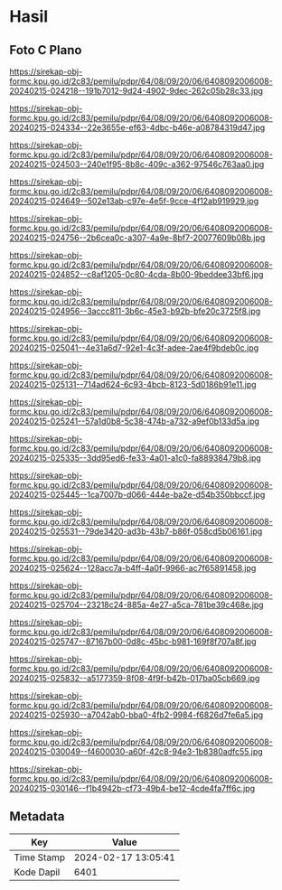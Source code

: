 # Hasil

## Foto C Plano

https://sirekap-obj-formc.kpu.go.id/2c83/pemilu/pdpr/64/08/09/20/06/6408092006008-20240215-024218--191b7012-9d24-4902-9dec-262c05b28c33.jpg

https://sirekap-obj-formc.kpu.go.id/2c83/pemilu/pdpr/64/08/09/20/06/6408092006008-20240215-024334--22e3655e-ef63-4dbc-b46e-a08784319d47.jpg

https://sirekap-obj-formc.kpu.go.id/2c83/pemilu/pdpr/64/08/09/20/06/6408092006008-20240215-024503--240e1f95-8b8c-409c-a362-97546c763aa0.jpg

https://sirekap-obj-formc.kpu.go.id/2c83/pemilu/pdpr/64/08/09/20/06/6408092006008-20240215-024649--502e13ab-c97e-4e5f-9cce-4f12ab919929.jpg

https://sirekap-obj-formc.kpu.go.id/2c83/pemilu/pdpr/64/08/09/20/06/6408092006008-20240215-024756--2b6cea0c-a307-4a9e-8bf7-20077609b08b.jpg

https://sirekap-obj-formc.kpu.go.id/2c83/pemilu/pdpr/64/08/09/20/06/6408092006008-20240215-024852--c8af1205-0c80-4cda-8b00-9beddee33bf6.jpg

https://sirekap-obj-formc.kpu.go.id/2c83/pemilu/pdpr/64/08/09/20/06/6408092006008-20240215-024956--3accc811-3b6c-45e3-b92b-bfe20c3725f8.jpg

https://sirekap-obj-formc.kpu.go.id/2c83/pemilu/pdpr/64/08/09/20/06/6408092006008-20240215-025041--4e31a6d7-92e1-4c3f-adee-2ae4f9bdeb0c.jpg

https://sirekap-obj-formc.kpu.go.id/2c83/pemilu/pdpr/64/08/09/20/06/6408092006008-20240215-025131--714ad624-6c93-4bcb-8123-5d0186b91e11.jpg

https://sirekap-obj-formc.kpu.go.id/2c83/pemilu/pdpr/64/08/09/20/06/6408092006008-20240215-025241--57a1d0b8-5c38-474b-a732-a9ef0b133d5a.jpg

https://sirekap-obj-formc.kpu.go.id/2c83/pemilu/pdpr/64/08/09/20/06/6408092006008-20240215-025335--3dd95ed6-fe33-4a01-a1c0-fa88938479b8.jpg

https://sirekap-obj-formc.kpu.go.id/2c83/pemilu/pdpr/64/08/09/20/06/6408092006008-20240215-025445--1ca7007b-d066-444e-ba2e-d54b350bbccf.jpg

https://sirekap-obj-formc.kpu.go.id/2c83/pemilu/pdpr/64/08/09/20/06/6408092006008-20240215-025531--79de3420-ad3b-43b7-b86f-058cd5b06161.jpg

https://sirekap-obj-formc.kpu.go.id/2c83/pemilu/pdpr/64/08/09/20/06/6408092006008-20240215-025624--128acc7a-b4ff-4a0f-9966-ac7f65891458.jpg

https://sirekap-obj-formc.kpu.go.id/2c83/pemilu/pdpr/64/08/09/20/06/6408092006008-20240215-025704--23218c24-885a-4e27-a5ca-781be39c468e.jpg

https://sirekap-obj-formc.kpu.go.id/2c83/pemilu/pdpr/64/08/09/20/06/6408092006008-20240215-025747--87167b00-0d8c-45bc-b981-169f8f707a8f.jpg

https://sirekap-obj-formc.kpu.go.id/2c83/pemilu/pdpr/64/08/09/20/06/6408092006008-20240215-025832--a5177359-8f08-4f9f-b42b-017ba05cb669.jpg

https://sirekap-obj-formc.kpu.go.id/2c83/pemilu/pdpr/64/08/09/20/06/6408092006008-20240215-025930--a7042ab0-bba0-4fb2-9984-f6826d7fe6a5.jpg

https://sirekap-obj-formc.kpu.go.id/2c83/pemilu/pdpr/64/08/09/20/06/6408092006008-20240215-030049--f4600030-a60f-42c8-94e3-1b8380adfc55.jpg

https://sirekap-obj-formc.kpu.go.id/2c83/pemilu/pdpr/64/08/09/20/06/6408092006008-20240215-030146--f1b4942b-cf73-49b4-be12-4cde4fa7ff6c.jpg


## Metadata

| Key        | Value               |
| ---------- | ------------------- |
| Time Stamp | 2024-02-17 13:05:41 |
| Kode Dapil | 6401                |



